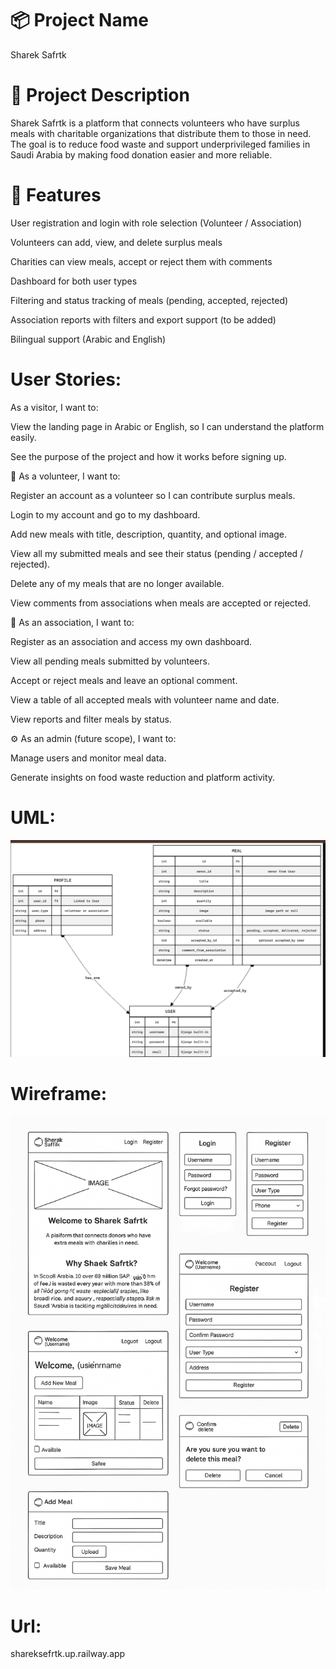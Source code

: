 # 📦 Project Name
Sharek Safrtk

# 📄 Project Description
Sharek Safrtk is a platform that connects volunteers who have surplus meals with charitable organizations that distribute them to those in need. The goal is to reduce food waste and support underprivileged families in Saudi Arabia by making food donation easier and more reliable.

# 🌟 Features
User registration and login with role selection (Volunteer / Association)

Volunteers can add, view, and delete surplus meals

Charities can view meals, accept or reject them with comments

Dashboard for both user types

Filtering and status tracking of meals (pending, accepted, rejected)

Association reports with filters and export support (to be added)

Bilingual support (Arabic and English)


# User Stories:
 
 As a visitor, I want to:

View the landing page in Arabic or English, so I can understand the platform easily.

See the purpose of the project and how it works before signing up.

🙋 As a volunteer, I want to:

Register an account as a volunteer so I can contribute surplus meals.

Login to my account and go to my dashboard.

Add new meals with title, description, quantity, and optional image.

View all my submitted meals and see their status (pending / accepted / rejected).

Delete any of my meals that are no longer available.

View comments from associations when meals are accepted or rejected.

🏢 As an association, I want to:

Register as an association and access my own dashboard.

View all pending meals submitted by volunteers.

Accept or reject meals and leave an optional comment.

View a table of all accepted meals with volunteer name and date.

View reports and filter meals by status.

⚙️ As an admin (future scope), I want to:

Manage users and monitor meal data.

Generate insights on food waste reduction and platform activity.


# UML:
![UML Diagram](sharek_safrtk/static/images/uml.png)





# Wireframe:

![Wireframe Design](sharek_safrtk/static/images/wireframe.png)

# Url:
shareksefrtk.up.railway.app